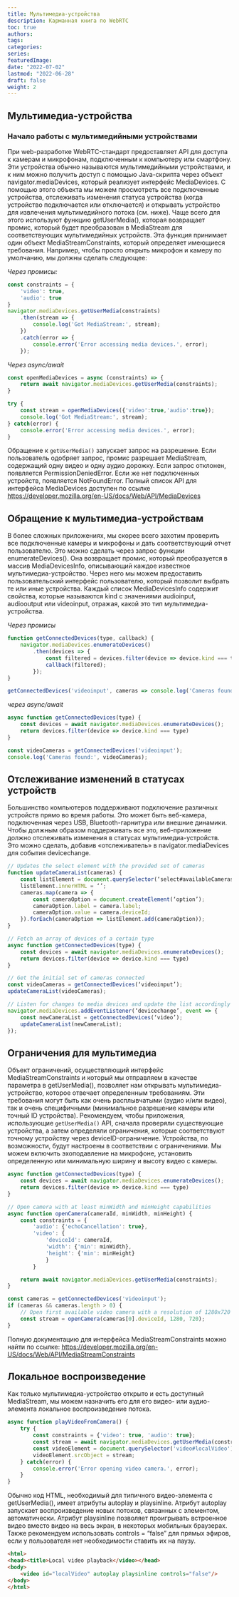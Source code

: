 ```yaml
---
title: Мультимедиа-устройства
description: Карманная книга по WebRTC
toc: true
authors:
tags: 
categories:
series:
featuredImage:
date: "2022-07-02"
lastmod: "2022-06-28"
draft: false
weight: 2
---
```


## Мультимедиа-устройства

### Начало работы с мультимедийными устройствами
При web-разработке WebRTC-стандарт предоставляет API для доступа к камерам и микрофонам, подключенным к компьютеру или смартфону. Эти устройства обычно называются мультимедийными устройствами, и к ним можно получить доступ с помощью Java-скрипта через объект navigator.mediaDevices, который реализует интерфейс MediaDevices. С помощью этого объекта мы можем просмотреть все подключенные устройства, отслеживать изменения статуса устройства (когда устройство подключается или отключается) и открывать устройство для извлечения мультимедийного потока (см. ниже).
Чаще всего для этого используют функцию getUserMedia(), которая возвращает промис, который будет преобразован в MediaStream для соответствующих мультимедийных устройств. Эта функция принимает один объект MediaStreamConstraints, который определяет имеющиеся требования. Например, чтобы просто открыть микрофон и камеру по умолчанию, мы должны сделать следующее:

_Через промисы:_
```javascript
const constraints = {
    'video': true,
    'audio': true
}
navigator.mediaDevices.getUserMedia(constraints)
    .then(stream => {
        console.log('Got MediaStream:', stream);
    })
    .catch(error => {
        console.error('Error accessing media devices.', error);
    });
```

_Через async/await_
```javascript
const openMediaDevices = async (constraints) => {
    return await navigator.mediaDevices.getUserMedia(constraints);
}

try {
    const stream = openMediaDevices({'video':true,'audio':true});
    console.log('Got MediaStream:', stream);
} catch(error) {
    console.error('Error accessing media devices.', error);
}
```

Обращение к `getUserMedia()` запускает запрос на разрешение. Если пользователь одобряет запрос, промис разрешает MediaStream, содержащий одну видео и одну аудио дорожку. Если запрос отклонен, появляется PermissionDeniedError. Если же нет подключенных устройств, появляется NotFoundError.
Полный список API для интерфейса MediaDevices доступен по ссылке https://developer.mozilla.org/en-US/docs/Web/API/MediaDevices 

## Обращение к мультимедиа-устройствам

В более сложных приложениях, мы скорее всего захотим проверить все подключенные камеры и микрофоны и дать соответствующий отчет пользователю. Это можно сделать через запрос функции enumerateDevices(). Она возвращает промис, который преобразуется в массив MediaDevicesInfo, описывающий каждое известное мультимедиа-устройство. Через него мы можем предоставить пользовательский интерфейс пользователю, который позволит выбрать те или иные устройства. Каждый список MediaDevicesInfo содержит свойства, которые называются kind с значениями audioinput, audiooutput или videoinput, отражая, какой это тип мультимедиа-устройства.

_Через промисы_

```javascript
function getConnectedDevices(type, callback) {
    navigator.mediaDevices.enumerateDevices()
        .then(devices => {
            const filtered = devices.filter(device => device.kind === type);
            callback(filtered);
        });
}

getConnectedDevices('videoinput', cameras => console.log('Cameras found', cameras));
```

_через async/await_
```javascript
async function getConnectedDevices(type) {
    const devices = await navigator.mediaDevices.enumerateDevices();
    return devices.filter(device => device.kind === type)
}

const videoCameras = getConnectedDevices('videoinput');
console.log('Cameras found:', videoCameras);
```

## Отслеживание изменений в статусах устройств

Большинство компьютеров поддерживают подключение различных устройств прямо во время работы. Это может быть веб-камера, подключенная через USB, Bluetooth-гарнитура или внешние динамики. Чтобы должным образом поддерживать все это, веб-приложение должно отслеживать изменения в статусах мультимедиа-устройств. Это можно сделать, добавив «отслеживатель» в navigator.mediaDevices для события devicechange.

```javascript
// Updates the select element with the provided set of cameras
function updateCameraList(cameras) {
    const listElement = document.querySelector(‘select#availableCameras’);
    listElement.innerHTML = ‘’;
    cameras.map(camera => {
        const cameraOption = document.createElement(‘option’);
        cameraOption.label = camera.label;
        cameraOption.value = camera.deviceId;
    }).forEach(cameraOption => listElement.add(cameraOption));
}

// Fetch an array of devices of a certain type
async function getConnectedDevices(type) {
    const devices = await navigator.mediaDevices.enumerateDevices();
    return devices.filter(device => device.kind === type)
}

// Get the initial set of cameras connected
const videoCameras = getConnectedDevices(‘videoinput’);
updateCameraList(videoCameras);

// Listen for changes to media devices and update the list accordingly
navigator.mediaDevices.addEventListener(‘devicechange’, event => {
    const newCameraList = getConnectedDevices(‘video’);
    updateCameraList(newCameraList);
});
```

## Ограничения для мультимедиа

Объект ограничений, осуществляющий интерфейс MediaStreamConstraints и который мы отправляем в качестве параметра в getUserMedia(), позволяет нам открывать мультимедиа-устройство, которое отвечает определенным требованиям. Эти требования могут быть как очень расплывчатыми (аудио и/или видео), так и очень специфичными (минимальное разрешение камеры или точный ID устройства). Рекомендуем, чтобы приложения, использующие `getUserMedia()` API, сначала проверяли существующие устройства, а затем определяли ограничения, которые соответствуют точному устройству через deviceID-ограничение. Устройства, по возможности, будут настроены в соответствии с ограничениями. Мы можем включить эхоподавление на микрофоне, установить определенную или минимальную ширину и высоту видео с камеры.

```javascript
async function getConnectedDevices(type) {
    const devices = await navigator.mediaDevices.enumerateDevices();
    return devices.filter(device => device.kind === type)
}

// Open camera with at least minWidth and minHeight capabilities
async function openCamera(cameraId, minWidth, minHeight) {
    const constraints = {
        'audio': {'echoCancellation': true},
        'video': {
            'deviceId': cameraId,
            'width': {'min': minWidth},
            'height': {'min': minHeight}
            }
        }

    return await navigator.mediaDevices.getUserMedia(constraints);
}

const cameras = getConnectedDevices('videoinput');
if (cameras && cameras.length > 0) {
    // Open first available video camera with a resolution of 1280x720 pixels
    const stream = openCamera(cameras[0].deviceId, 1280, 720);
}
```

Полную документацию для интерфейса MediaStreamConstraints можно найти по ссылке: https://developer.mozilla.org/en-US/docs/Web/API/MediaStreamConstraints

## Локальное воспроизведение
Как только мультимедиа-устройство открыто и есть доступный MediaStream, мы можем назначить его для его видео- или аудио-элемента локальное воспроизведение потока.

```javascript
async function playVideoFromCamera() {
    try {
        const constraints = {'video': true, 'audio': true};
        const stream = await navigator.mediaDevices.getUserMedia(constraints);
        const videoElement = document.querySelector('video#localVideo');
        videoElement.srcObject = stream;
    } catch(error) {
        console.error('Error opening video camera.', error);
    }
}
```

Обычно код HTML, необходимый для типичного видео-элемента с getUserMedia(), имеет атрибуты autoplay и playsinline. Атрибут autoplay запускает воспроизведение новых потоков, связанных с элементом, автоматически. Атрибут playsinline позволяет проигрывать встроенное видео вместо видео на весь экран, в некоторых мобильных браузерах. Также рекомендуем использовать controls = “false” для прямых эфиров, если у пользователя нет необходимости ставить их на паузу.

```html
<html>
<head><title>Local video playback</video></head>
<body>
    <video id="localVideo" autoplay playsinline controls="false"/>
</body>
</html>
```